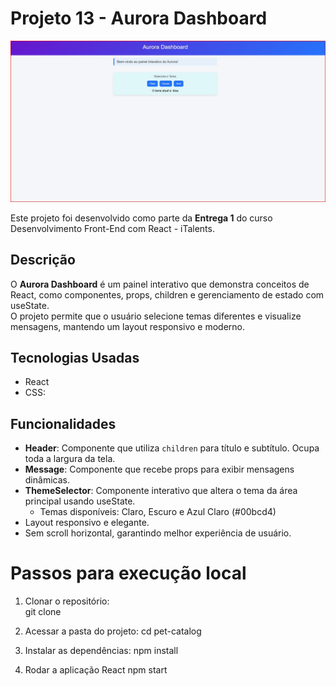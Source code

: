 # Projeto 13 - Aurora Dashboard
![Tela do Projeto - Aurora Dashboard](src/assets/images/aurora.jpg)

Este projeto foi desenvolvido como parte da **Entrega 1** do curso Desenvolvimento Front-End com React - iTalents.

## Descrição
O **Aurora Dashboard** é um painel interativo que demonstra conceitos de React, como componentes, props, children e gerenciamento de estado com useState.  
O projeto permite que o usuário selecione temas diferentes e visualize mensagens, mantendo um layout responsivo e moderno.

## Tecnologias Usadas
- React
- CSS: 


## Funcionalidades
- **Header**: Componente que utiliza `children` para título e subtítulo. Ocupa toda a largura da tela.
- **Message**: Componente que recebe props para exibir mensagens dinâmicas.
- **ThemeSelector**: Componente interativo que altera o tema da área principal usando useState.  
  - Temas disponíveis: Claro, Escuro e Azul Claro (#00bcd4)
- Layout responsivo e elegante.
- Sem scroll horizontal, garantindo melhor experiência de usuário.

# Passos para execução local
1. Clonar o repositório:  
git clone 

2. Acessar a pasta do projeto:
cd pet-catalog

3. Instalar as dependências:
npm install 


1. Rodar a aplicação React 
npm start